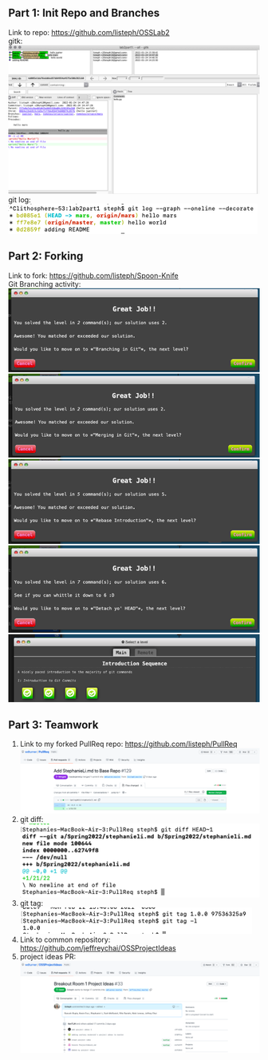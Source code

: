 ## Part 1: Init Repo and Branches
Link to repo: https://github.com/listeph/OSSLab2
<br />
gitk: ![](/labs/lab-02/images/gitk.png)
git log: <br /> ![](/labs/lab-02/images/gitLog.png)

## Part 2: Forking
Link to fork: https://github.com/listeph/Spoon-Knife
<br />
Git Branching activity:
![](/labs/lab-02/images/branch1.png)
![](/labs/lab-02/images/branch2.png)
![](/labs/lab-02/images/branch3.png)
![](/labs/lab-02/images/branch4.png)
![](/labs/lab-02/images/branchComplete.png)


## Part 3: Teamwork
1. Link to my forked PullReq repo: https://github.com/listeph/PullReq
![](/labs/lab-02/images/pullReq.png)
2. git diff: <br /> ![](/labs/lab-02/images/gitDiff.png)
3. git tag: <br /> ![](/labs/lab-02/images/gitTag.png)
4. Link to common repository: https://github.com/jeffreychai/OSSProjectIdeas
5. project ideas PR: ![](/labs/lab-02/images/projectIdeasPR.png)